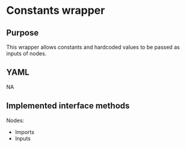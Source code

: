 # Constants wrapper

## Purpose
This wrapper allows constants and hardcoded values to be passed as inputs of nodes.

## YAML
NA

## Implemented interface methods
Nodes:
- Imports
- Inputs
